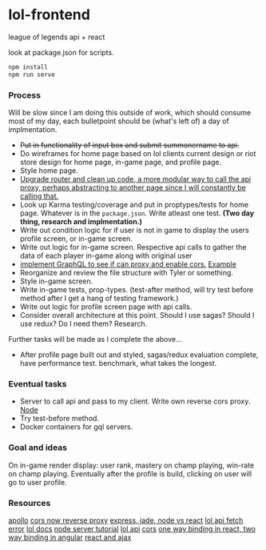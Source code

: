 # lol-frontend
league of legends api + react

look at package.json for scripts.

```bash
npm install
npm run serve
```

### Process
Will be slow since I am doing this outside of work, which should consume most of my day, each bulletpoint should be (what's left of) a day of implmentation.
- ~~Put in functionality of input box and submit summonername to api.~~
- Do wireframes for home page based on lol clients current design or riot store design for home page, in-game page, and profile page.
- Style home page.
- [Upgrade router and clean up code, a more modular way to call the api proxy, perhaps abstracting to another page since I will constantly be calling that.](https://github.com/ReactTraining/react-router/issues/4648)
- Look up Karma testing/coverage and put in proptypes/tests for home page. Whatever is in the `package.json`. Write atleast one test. **(Two day thing, research and implmentation.)**
- Write out condition logic for if user is not in game to display the users profile screen, or in-game screen.
- Write out logic for in-game screen. Respective api calls to gather the data of each player in-game along with original user
- [implement GraphQL to see if can proxy and enable cors.](http://graphql.org/code/#javascript) [Example](https://github.com/ajhyndman/riot-graphql-api)
- Reorganize and review the file structure with Tyler or something.
- Style in-game screen.
- Write in-game tests, prop-types. (test-after method, will try test before method after I get a hang of testing framework.)
- Write out logic for profile screen page with api calls.
- Consider overall architecture at this point. Should I use sagas? Should I use redux? Do I need them? Research.

Further tasks will be made as I complete the above...

- After profile page built out and styled, sagas/redux evaluation complete, have performance test. benchmark, what takes the longest.

### Eventual tasks
- Server to call api and pass to my client. Write own reverse cors proxy. [Node](https://nodejs.org/api/http.html#http_http_request_options_callback)
- Try test-before method.
- Docker containers for gql servers.

### Goal and ideas
On in-game render display: user rank, mastery on champ playing, win-rate on champ playing. Eventually after the profile is build, clicking on user will go to user profile.

### Resources
[apollo](https://www.apollographql.com/docs/react/#corsSupport)
[cors now reverse proxy](https://cors.now.sh/)
[express, jade, node vs react](https://hashnode.com/post/what-is-the-difference-between-server-side-rendering-using-react-vs-using-express-in-nodejs-citkx6nja0asrey537udxdvn6)
[lol api fetch error](https://discussion.developer.riotgames.com/questions/106/why-am-i-getting-an-access-control-allow-origin-er.html)
[lol docs](https://developer.riotgames.com/api-methods/)
[node server tutorial](https://blog.risingstack.com/your-first-node-js-http-server/)
[lol api](https://discussion.developer.riotgames.com/articles/652/riot-games-api-v3.html)
[cors](https://www.youtube.com/watch?v=qTi4cMb3dIo)
[one way binding in react, two way binding in angular](https://stackoverflow.com/questions/34519889/can-anyone-explain-the-difference-between-reacts-one-way-data-binding-and-angula)
[react and ajax](https://daveceddia.com/ajax-requests-in-react/)